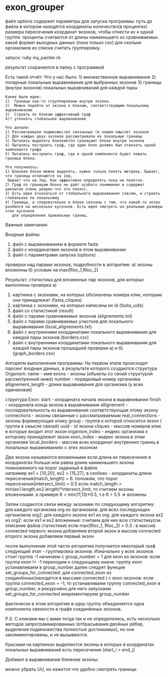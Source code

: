 # exon_grouper
файл options содержит параметры для запуска программы:
путь до файла в котором находятся координаты
количество(в процентах) размера пересечения координат экзонов, чтобы отнести их к одной группе.
проценты считаются от длины наименьшего из сравниваемых.
какой формат выходных данных (пока только csv)
для скольки организмов из списка считать группировку.

запуск:
ruby my_painter.rb

результат сохраняется в папку с программой

Есть такой отчёт:
    Что у нас было:
    1) множественное выравнивание
    2) попарные локальные выравнивания для выбранных экзонов
    3) границы (внутри экзонов) локальных выравниваний для каждой пары  

    Какие были идеи:
    1)  Границы как-то сгруппированы внутри экзона.
    2)  Можно перейти от экзона к блокам, соответствующим локальному выравниванию
    3)  Строить по блокам эффективный граф 
    4)? уточнять глобальное выравнивание    

    Что делали:
    1) Рассматривали подмножество связанных (в нашем смысле) экзонов
    2) Для каждых двух экзонов рассматривали их локальные границы
    3) Пытались выделять близкие(по границам) блоки внутри экзонов
    4) Пытались построить граф, где один блок должен был отвечать одной компоненте графа
    5) Пытались построить граф, где в одной компоненте будет лежать граница блока.  

    Что получилось:
    1) Близкие блоки можно выделять, нужно только понять метрику. Бывает, что границы отличаются на 1ед,
     бывает что на 7ед. Как эффективно определять пока не понятно.
    2) Граф по границам блока не даёт особого понимания и содержит циклы(не очень уверен что это плохо).
    3) Есть идея отказаться от глобального выравнивания совсем, и строить глобальное по локальному
    4) Границы, а следовательно и блоки связаны с тем, что какой-то экзон разбился на несколько кусочков. Есть идея смотреть на реальные размеры этих кусочков 
       для определения правильных границ.

Важные замечания:

Входные файлы: 
1) файл с выравниванием в формате fasta 
2) файл с координатами экзонов в этом выравнивании 
3) файл с параметрами запуска (options)

проверки над парами экзонов, подробности в алгоритме:
а) экзоны вложенны
б) условие на max(Rloc_1,Rloc_2)

Результат: 
статистика для вложенных пар экзонов, для которых выполнены проверка а)

1) картинка с экзонами, на которых обозначены номера клик, которым они принадлежат (fasta_cliques)
2) картинка с экзонами, на которых написаны их id (fasta_uids)
3) файл со статистикой (result)
4) файл с парами сравниваемых экзонов (alignements.txt)
5) файл с парами сравниваемых участков для локального выравнивания (local_alignements.txt)
6) файл с внутренними координатами локального выравнивания для каждой пары экзонов (borders.csv)
7) файл с внутренними координатами локального выравнивания для каждой пары экзонов прошедшей проверки а) и б) (graph_borders.csv)

Алгоритм выполенения программы:
На первом этапе происходит парсинг входных данных, в результате которого создаются
структура Organism:
    name - имя
    exons - экзоны (объекты со своей структурой рассмотренной ниже)
    number - порядковый номер организма
    allignement_length - длина выравнивания для организма (у всех одинаковая)

структура Exon:
    start - координата начала экзона в выравнивании
    finish - координата конца экзона в выравнивании
    allignement - последовательность из выравнивания соответствующая этому экзону
    connections - экзоны связанные с рассматриваемым
    real_connections - экзоны формирующие клику
    group - группа к которой относится экзон ( группа в смысле связей)
    uuid - id экзона
    cliques - массив номеров клик в которые входит этот экзон
    organism_index - индекс организма к которому принадлежит экзон
    exon_index - индекс экзона в этом организме
    local_borders - массив всех координат внутренних границ в локальных выравниваниях с этих экзоном  

Два экзона называются вложенными если длина их пересечения в координатах больше или равна длине наименьшего экзона помноженного на порог заданный в файле   
  например ex1 = [10,20], ex2 = [15,27], в скобках - координаты
  длина пересечения(match_length) = 6.
  положим, что порог пересечения(intersect_limit) = 0.5
  если match_length > min(ex1.length,ex2.length)*intersect_limit, то считаем экзоны вложенными.
  в примере 6 > min(11,13)*0.5, т.е 6 > 5.5 => вложены

Затем создаются связи между экзонами по следующему алгоритму:
для каждого организма org из организмов:
  для всех последующих организмов org2:
    для каждого экзона ex1 из org:
      для каждого экзона ex2 из org2:
        если ex1 и ex2 вложенные:
          cчитаем для них всю статистику(см. описание файла статистики)
          если max(Rloc_1, Rloc_2) > 0.3 :
            в массив connected первого экзона добавляем второй экзон
            в массив connected второго экзона добавляем первый экзон

после выполнения этой части алгоритма получается некоторый граф
следующий этап - группировка экзонов:
  Изначально у всех экзонов стоит группа -1
  начинаем с group_number = 1
  для exon из экзонов:
    если группа exon != -1 переходим к следующему
    иначе:
      группу exon устанавливаем в group_number
      далее следует функция set_groups_for_connected:
      для connected_exon из соединённых(находятся в массиве connected ) с exon экзонов:
        если группа connected_exon = -1, то
          устанавливаем группу connected_exon в group_number, и рекурсивно для него запускаем set_groups_for_connected
      инкрементируем group_number

фактически в этом алгоритме в одну группу объединяется одна компонента связности в графе соединённых экзонов.

P.S.
С кликами мы с вами тогда так и не определились, есть несколько методов запрограммированных (отбрасывания двойных рёбер,
выделения подмножества полностью достижимых), но они закомментированы, и не вызываются.

Красным на картинках выделяются экзоны в которых в координатах локальных выравниваний есть пересечения (start_i > end_j)


Добавил в выравнивания ближние экзоны:

можно убрать UU, но кажется что удобно смотреть границы

